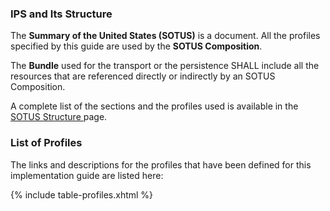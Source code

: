 ### IPS and Its Structure

The <b>Summary of the United States (SOTUS)</b> is a document.
All the profiles specified by this guide are used by the <b>SOTUS Composition</b>.

The <b>Bundle</b> used for the transport or the persistence SHALL include all the resources that are referenced directly or indirectly by an SOTUS Composition.

A complete list of the sections and the profiles used is available in the <a href="Structure-of-the-SOTUS.html">SOTUS Structure </a> page.

### List of Profiles

The links and descriptions for the profiles that have been defined for this implementation guide are listed here:

{% include table-profiles.xhtml %}
